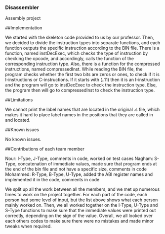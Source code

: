 ### Disassembler
Assembly project

##Implementation

We started with the skeleton code provided to us by our professor. Then, we decided to divide the instruction types into separate functions, and each function outputs the specific instruction according to the BIN file. There is a function, named instDecExec, which checks the type of instruction by checking the opcode, and accordingly, calls the function of the corresponding instruction type. Also, there is a function for the compressed instructions, named compressedInst. While reading the BIN file, the program checks whether the first two bits are zeros or ones, to check if it is I-instructions or C-instructions. If it starts with (..11) then it is an I-instruction and the program will go to instDecExec to check the instruction type. Else, the program then will go to compressedInst to check the instruction type.

##Limitations

  We cannot print the label names that are located in the original .s file, which makes it hard to place label names in the positions that they are called in and located.

##Known issues

  No known issues.

##Contributions of each team member

  Nour: I-Type, J-Type, comments in code, worked on test cases
  Nagham: S-Type, concatenation of immediate values, made sure that program ends at the end of the bin file and not have a specific size, comments in code
  Mohammed: R-Type, B-Type, U-Type, added the ABI register names and implemented it in the code, comments in code

  We split up all the work between all the members, and we met up numerous times to work on the project together. For each part of the code, each person had some level of input, but the list above shows what each person mainly worked on. Then, we all worked together on the I-Type, U-Type and S-Type functions to make sure that the immediate values were printed out correctly, depending on the sign of the value. Overall, we all looked over each others codes to make sure there were no mistakes and made minor tweaks when required.
